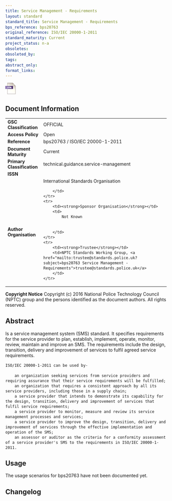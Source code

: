 ```yaml
---
title: Service Management - Requirements
layout: standard
standard_title: Service Management - Requirements
bps_reference: bps20763
original_reference: ISO/IEC 20000-1-2011
standard_maturity: Current
project_status: n-a
obsoletes: 
obsoleted_by: 
tags: 
abstract_only:
format_links:
---
```







<a target="_blank" href="../library/bps20763/bps20763.html">
    <img src="../images/html@0.5x.png" alt="html link" title="html link" style="max-height:35px;">
</a>




## Document Information

<table>
    <tr>
        <td><strong>GSC Classification</strong></td>
        <td>OFFICIAL</td>
    </tr>
    <tr>
        <td><strong>Access Policy</strong></td>
        <td>Open</td>
    </tr>
    <tr>
        <td><strong>Reference </strong></td>
        <td>bps20763  / ISO/IEC 20000-1-2011 </td>
    </tr>
    <tr>
        <td><strong>Document Maturity</strong></td>
        <td>Current</td>
    </tr>
    <tr>
        <td><strong>Primary Classification</strong></td>
        <td>technical.guidance.service-management</td>
    </tr>
    <tr>
        <td><strong>ISSN</strong></td>
        <td></td>
    </tr>
    <tr>
        <td><strong>Author Organisation</strong></td>
        <td>
            International Standards Organisation
            
            
        </td>
    </tr>
    <tr>
        <td><strong>Sponsor Organisation</strong></td>
        <td>
            Not Known
            
            
        </td>
    </tr>
    <tr>
        <td><strong>Trustee</strong></td>
        <td>NPTC Standards Working Group, <a href="mailto:trustee@standards.police.uk?subject=bps20763 Service Management - Requirements">trustee@standards.police.uk</a>
        </td>
    </tr>
</table>

**Copyright Notice**
Copyright (c) 2016 National Police Technology Council (NPTC) group and the persons identified as the document authors. All rights reserved.</p>
## Abstract
      
Is a service management system (SMS) standard. It specifies requirements for the service provider to plan, establish, implement, operate, monitor, review, maintain and improve an SMS. The requirements include the design, transition, delivery and improvement of services to fulfil agreed service requirements.
    
    ISO/IEC 20000-1-2011 can be used by-
    
        an organization seeking services from service providers and requiring assurance that their service requirements will be fulfilled;
        an organization that requires a consistent approach by all its service providers, including those in a supply chain;
        a service provider that intends to demonstrate its capability for the design, transition, delivery and improvement of services that fulfil service requirements;
        a service provider to monitor, measure and review its service management processes and services;
        a service provider to improve the design, transition, delivery and improvement of services through the effective implementation and operation of the SMS;
        an assessor or auditor as the criteria for a conformity assessment of a service provider's SMS to the requirements in ISO/IEC 20000-1-2011.
        
## Usage
The usage scenarios for bps20763 have not been documented yet.

## Changelog

